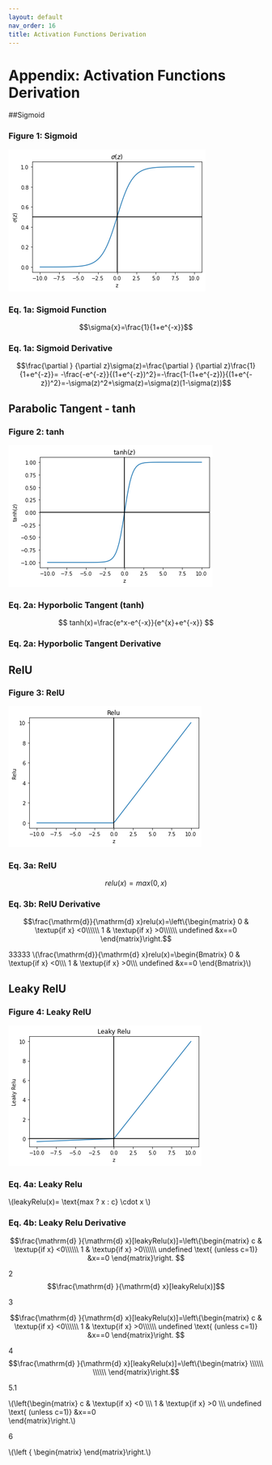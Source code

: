 ```yaml
---
layout: default
nav_order: 16
title: Activation Functions Derivation
---
```

# Appendix: Activation Functions Derivation

##Sigmoid


### Figure 1: Sigmoid

![Supervise Learning Outlines](../assets/images/neural-networks/sigmoid.png)


### Eq. 1a: Sigmoid Function 

$$\sigma{x}=\frac{1}{1+e^{-x}}$$

### Eq. 1a: Sigmoid Derivative 

$$\frac{\partial }  {\partial z}\sigma(z)=\frac{\partial }  {\partial z}\frac{1}{1+e^{-z}}=
-\frac{-e^{-z}}{(1+e^{-z})^2}=-\frac{1-(1+e^{-z})}{(1+e^{-z})^2}=-\sigma(z)^2+\sigma(z)=\sigma(z)(1-\sigma(z))$$


## Parabolic Tangent - tanh

### Figure 2: tanh

![Supervise Learning Outlines](../assets/images/neural-networks/tanh.png)


### Eq. 2a: Hyporbolic Tangent (tanh)

$$
tanh(x)=\frac{e^x-e^{-x}}{e^{x}+e^{-x}}
$$

### Eq. 2a: Hyporbolic Tangent Derivative

## RelU

### Figure 3: RelU

![Supervise Learning Outlines](../assets/images/neural-networks/relu.png)


### Eq. 3a: RelU

$$relu(x)=max(0,x)
$$
### Eq. 3b: RelU Derivative
$$\frac{\mathrm{d}}{\mathrm{d} x}relu(x)=\left\{\begin{matrix}
0 & \textup{if x} <0\\\\\\ 
1 & \textup{if x} >0\\\\\\
undefined &x==0 \end{matrix}\right.$$

33333
\\(\frac{\mathrm{d}}{\mathrm{d} x}relu(x)=\begin{Bmatrix}
0 & \textup{if x} <0\\\\\\ 
1 & \textup{if x} >0\\\\\\
undefined &x==0 
\end{Bmatrix}\\)

## Leaky RelU

### Figure 4: Leaky RelU
![Supervise Learning Outlines](../assets/images/neural-networks/leaky_relu.png)


### Eq. 4a: Leaky Relu

\\(leakyRelu(x)= \text{max ? x : c} \cdot x
\\)
### Eq. 4b: Leaky Relu Derivative
$$\frac{\mathrm{d} }{\mathrm{d} x}[leakyRelu(x)]=\left\{\begin{matrix}
c & \textup{if x} <0\\\\\\ 
1 & \textup{if x} >0\\\\\\
undefined \text{ (unless c=1)} &x==0  
\end{matrix}\right.
$$

2
$$\frac{\mathrm{d} }{\mathrm{d} x}[leakyRelu(x)]$$

3

$$\frac{\mathrm{d} }{\mathrm{d} x}[leakyRelu(x)]=\left\{\begin{matrix}
c & \textup{if x} <0\\\\\\ 
1 & \textup{if x} >0\\\\\\
undefined \text{ (unless c=1)} &x==0  
\end{matrix}\right.
$$

4
$$\frac{\mathrm{d} }{\mathrm{d} x}[leakyRelu(x)]=\left\{\begin{matrix} 
\\\\\\
\\\\\\
\end{matrix}\right.$$


5.1

\\(\left\{\begin{matrix}
c & \textup{if x} <0 \\\\\\ 
1 & \textup{if x} >0 \\\\\\
undefined \text{ (unless c=1)} &x==0  
\end{matrix}\right.\\)

6

\\(\left \{ \begin{matrix} \end{matrix}\right.\\)






